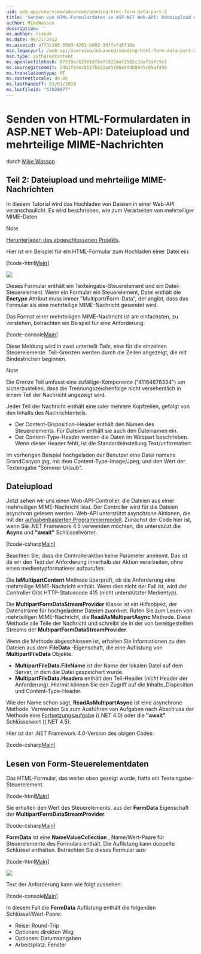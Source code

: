 ```yaml
---
uid: web-api/overview/advanced/sending-html-form-data-part-2
title: 'Senden von HTML-Formulardaten in ASP.NET Web-API: Dateiupload und mehrteiligen MIME-Nachrichten | Microsoft-Dokumentation'
author: MikeWasson
description: ''
ms.author: riande
ms.date: 06/21/2012
ms.assetid: a7f3c1b5-69d9-4261-b082-19ffafa5f16a
msc.legacyurl: /web-api/overview/advanced/sending-html-form-data-part-2
msc.type: authoredcontent
ms.openlocfilehash: 875f9ac62901dfbafc8224af2982c1daf3afc9c5
ms.sourcegitcommit: 24b1f6decbb17bb22a45166e5fdb0845c65af498
ms.translationtype: MT
ms.contentlocale: de-DE
ms.lasthandoff: 03/01/2019
ms.locfileid: "57028977"
---
```

<a name="sending-html-form-data-in-aspnet-web-api-file-upload-and-multipart-mime"></a>Senden von HTML-Formulardaten in ASP.NET Web-API: Dateiupload und mehrteilige MIME-Nachrichten
====================
durch [Mike Wasson](https://github.com/MikeWasson)

## <a name="part-2-file-upload-and-multipart-mime"></a>Teil 2: Dateiupload und mehrteilige MIME-Nachrichten

In diesem Tutorial wird das Hochladen von Dateien in einer Web-API veranschaulicht. Es wird beschrieben, wie zum Verarbeiten von mehrteiliger MIME-Daten.

> [!NOTE]
> [Herunterladen des abgeschlossenen Projekts](https://code.msdn.microsoft.com/ASPNET-Web-API-File-Upload-a8c0fb0d).


Hier ist ein Beispiel für ein HTML-Formular zum Hochladen einer Datei ein:

[!code-html[Main](sending-html-form-data-part-2/samples/sample1.html)]

![](sending-html-form-data-part-2/_static/image1.png)

Dieses Formular enthält ein Texteingabe-Steuerelement und ein Datei-Steuerelement. Wenn ein Formular ein Steuerelement, Datei enthält die **Enctype** Attribut muss immer &quot;Multipart/Form-Data&quot;, der angibt, dass das Formular als eine mehrteilige MIME-Nachricht gesendet wird.

Das Format einer mehrteiligen MIME-Nachricht ist am einfachsten, zu verstehen, betrachten ein Beispiel für eine Anforderung:

[!code-console[Main](sending-html-form-data-part-2/samples/sample2.cmd)]

Diese Meldung wird in zwei unterteilt *Teile*, eine für die einzelnen Steuerelemente. Teil-Grenzen werden durch die Zeilen angezeigt, die mit Bindestrichen beginnen.

> [!NOTE]
> Die Grenze Teil umfasst eine zufällige-Komponente (&quot;41184676334&quot;) um sicherzustellen, dass die Trennungszeichenfolge nicht versehentlich in einem Teil der Nachricht angezeigt wird.


Jeder Teil der Nachricht enthält eine oder mehrere Kopfzeilen, gefolgt von den Inhalts des Nachrichtenteils.

- Der Content-Disposition-Header enthält den Namen des Steuerelements. Für Dateien enthält sie auch den Dateinamen ein.
- Der Content-Type-Header werden die Daten im Webpart beschrieben. Wenn dieser Header fehlt, ist die Standardeinstellung Text/unformatiert.

Im vorherigen Beispiel hochgeladen der Benutzer eine Datei namens GrandCanyon.jpg, mit dem Content-Type-Image/Jpeg; und den Wert der Texteingabe &quot;Sommer Urlaub&quot;.

## <a name="file-upload"></a>Dateiupload

Jetzt sehen wir uns einen Web-API-Controller, die Dateien aus einer mehrteiligen MIME-Nachricht liest. Der Controller wird für die Dateien asynchron gelesen werden. Web-API unterstützt asynchrone Aktionen, die mit der [aufgabenbasierten Programmiermodell](https://msdn.microsoft.com/library/dd460693.aspx). Zunächst der Code hier ist, wenn Sie .NET Framework 4.5 verwenden möchten, die unterstützt die **Async** und **"await"** Schlüsselwörter.

[!code-csharp[Main](sending-html-form-data-part-2/samples/sample3.cs)]

Beachten Sie, dass die Controlleraktion keine Parameter annimmt. Das ist da wir den Text der Anforderung innerhalb der Aktion verarbeiten, ohne einen medientypformatierer aufzurufen.

Die **IsMultipartContent** Methode überprüft, ob die Anforderung eine mehrteilige MIME-Nachricht enthält. Wenn dies nicht der Fall ist, wird der Controller Gibt HTTP-Statuscode 415 (nicht unterstützter Medientyp).

Die **MultipartFormDataStreamProvider** Klasse ist ein Hilfsobjekt, der Datenströme für hochgeladene Dateien zuordnet. Rufen Sie zum Lesen von mehrteiligen MIME-Nachricht, die **ReadAsMultipartAsync** Methode. Diese Methode alle Teile der Nachricht und schreibt sie in der von bereitgestellten Streams der **MultipartFormDataStreamProvider**.

Wenn die Methode abgeschlossen ist, erhalten Sie Informationen zu den Dateien aus dem **FileData** -Eigenschaft, die eine Auflistung von **MultipartFileData** Objekte.

- **MultipartFileData.FileName** ist der Name der lokalen Datei auf dem Server, in dem die Datei gespeichert wurde.
- **MultipartFileData.Headers** enthält den Teil-Header (*nicht* Header der Anforderung). Hiermit können Sie den Zugriff auf die Inhalte\_Disposition und Content-Type-Header.

Wie der Name schon sagt, **ReadAsMultipartAsync** ist eine asynchrone Methode. Verwenden Sie zum Ausführen von Aufgaben nach Abschluss der Methode eine [Fortsetzungsaufgabe](https://msdn.microsoft.com/library/ee372288.aspx) ((.NET 4.0) oder die **"await"** Schlüsselwort ((.NET 4.5).

Hier ist der .NET Framework 4.0-Version des obigen Codes:

[!code-csharp[Main](sending-html-form-data-part-2/samples/sample4.cs)]

## <a name="reading-form-control-data"></a>Lesen von Form-Steuerelementdaten

Das HTML-Formular, das weiter oben gezeigt wurde, hatte ein Texteingabe-Steuerelement.

[!code-html[Main](sending-html-form-data-part-2/samples/sample5.html)]

Sie erhalten den Wert des Steuerelements, aus der **FormData** Eigenschaft der **MultipartFormDataStreamProvider**.

[!code-csharp[Main](sending-html-form-data-part-2/samples/sample6.cs?highlight=15)]

**FormData** ist eine **NameValueCollection** , Name/Wert-Paare für Steuerelemente des Formulars enthält. Die Auflistung kann doppelte Schlüssel enthalten. Betrachten Sie dieses Formular aus:

[!code-html[Main](sending-html-form-data-part-2/samples/sample7.html)]

![](sending-html-form-data-part-2/_static/image2.png)

Text der Anforderung kann wie folgt aussehen:

[!code-console[Main](sending-html-form-data-part-2/samples/sample8.cmd)]

In diesem Fall die **FormData** Auflistung enthält die folgenden Schlüssel/Wert-Paare:

- Reise: Round-Trip
- Optionen: direkten Weg
- Optionen: Datumsangaben
- Arbeitsplatz: Fenster
